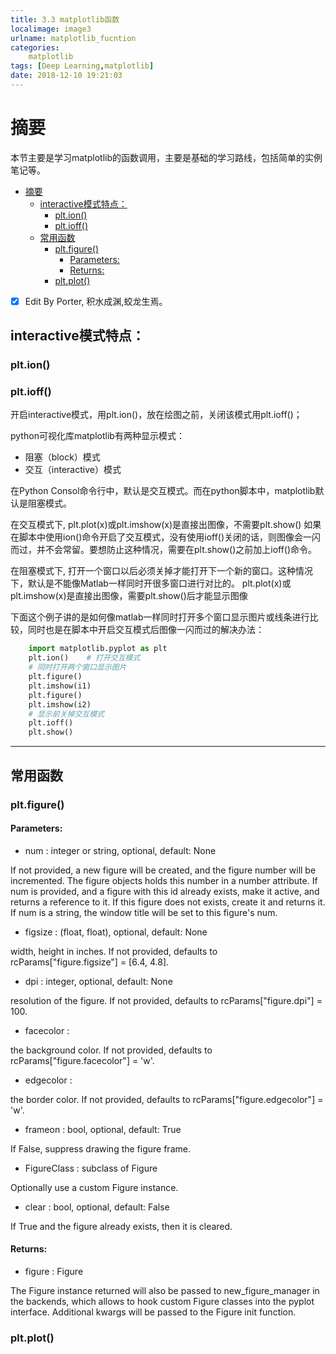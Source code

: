 ```yaml
---
title: 3.3 matplotlib函数
localimage: image3
urlname: matplotlib_fucntion
categories:      
    matplotlib      
tags: [Deep Learning,matplotlib]
date: 2018-12-10 19:21:03
---
```


# 摘要

本节主要是学习matplotlib的函数调用，主要是基础的学习路线，包括简单的实例笔记等。

<!-- TOC -->

- [摘要](#摘要)
    - [interactive模式特点：](#interactive模式特点)
        - [plt.ion()](#pltion)
        - [plt.ioff()](#pltioff)
    - [常用函数](#常用函数)
        - [plt.figure()](#pltfigure)
            - [Parameters:](#parameters)
            - [Returns:](#returns)
        - [plt.plot()](#pltplot)

<!-- /TOC -->


- [x] Edit By Porter, 积水成渊,蛟龙生焉。

<!-- more -->

## interactive模式特点：

### plt.ion() 

### plt.ioff()

开启interactive模式，用plt.ion()，放在绘图之前，关闭该模式用plt.ioff()；

python可视化库matplotlib有两种显示模式：

- 阻塞（block）模式
- 交互（interactive）模式

在Python Consol命令行中，默认是交互模式。而在python脚本中，matplotlib默认是阻塞模式。

在交互模式下, plt.plot(x)或plt.imshow(x)是直接出图像，不需要plt.show()
如果在脚本中使用ion()命令开启了交互模式，没有使用ioff()关闭的话，则图像会一闪而过，并不会常留。要想防止这种情况，需要在plt.show()之前加上ioff()命令。

在阻塞模式下, 打开一个窗口以后必须关掉才能打开下一个新的窗口。这种情况下，默认是不能像Matlab一样同时开很多窗口进行对比的。
plt.plot(x)或plt.imshow(x)是直接出图像，需要plt.show()后才能显示图像

下面这个例子讲的是如何像matlab一样同时打开多个窗口显示图片或线条进行比较，同时也是在脚本中开启交互模式后图像一闪而过的解决办法：

```python
    import matplotlib.pyplot as plt
    plt.ion()    # 打开交互模式
    # 同时打开两个窗口显示图片
    plt.figure()
    plt.imshow(i1)
    plt.figure()
    plt.imshow(i2)
    # 显示前关掉交互模式
    plt.ioff()
    plt.show()
```

---

## 常用函数


### plt.figure()

#### Parameters:	

- num : integer or string, optional, default: None

If not provided, a new figure will be created, and the figure number will be incremented. The figure objects holds this number in a number attribute. If num is provided, and a figure with this id already exists, make it active, and returns a reference to it. If this figure does not exists, create it and returns it. If num is a string, the window title will be set to this figure's num.

- figsize : (float, float), optional, default: None

width, height in inches. If not provided, defaults to rcParams["figure.figsize"] = [6.4, 4.8].

- dpi : integer, optional, default: None

resolution of the figure. If not provided, defaults to rcParams["figure.dpi"] = 100.

- facecolor :

the background color. If not provided, defaults to rcParams["figure.facecolor"] = 'w'.

- edgecolor :

the border color. If not provided, defaults to rcParams["figure.edgecolor"] = 'w'.

- frameon : bool, optional, default: True

If False, suppress drawing the figure frame.

- FigureClass : subclass of Figure

Optionally use a custom Figure instance.

- clear : bool, optional, default: False

If True and the figure already exists, then it is cleared.

#### Returns:	

- figure : Figure

The Figure instance returned will also be passed to new_figure_manager in the backends, which allows to hook custom Figure classes into the pyplot interface. Additional kwargs will be passed to the Figure init function.

### plt.plot()



